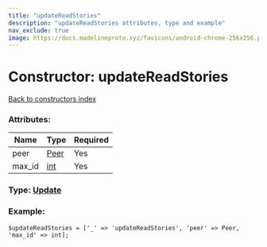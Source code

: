 ```yaml
---
title: "updateReadStories"
description: "updateReadStories attributes, type and example"
nav_exclude: true
image: https://docs.madelineproto.xyz/favicons/android-chrome-256x256.png
---
```

# Constructor: updateReadStories  
[Back to constructors index](/API_docs/constructors/index.html)



### Attributes:

| Name     |    Type       | Required |
|----------|---------------|----------|
|peer|[Peer](/API_docs/types/Peer.html) | Yes|
|max\_id|[int](/API_docs/types/int.html) | Yes|



### Type: [Update](/API_docs/types/Update.html)


### Example:

```
$updateReadStories = ['_' => 'updateReadStories', 'peer' => Peer, 'max_id' => int];
```  
